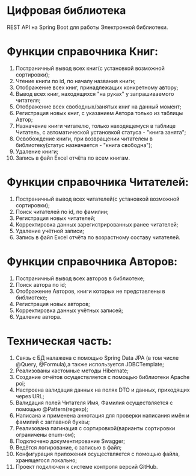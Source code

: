 # Цифровая библиотека
REST API на Spring Boot для работы Электронной библиотеки.

# Функции справочника Книг:
1. Постраничный вывод всех книг(с установкой возможной сортировки);
2. Чтение книги по id, по началу названия книги;
3. Отображение всех книг, принадлежащих конкретному автору;
4. Вывод всех книг, находящихся "на руках" у запрашиваемого читателя;
5. Отображение всех свободных/занятых книг на данный момент;
6. Регистрация новых книг, с указанием Автора только из таблицы Автор;
7. Назначение книги читателю, только находящемуся в таблице Читатель, с автоматической установкой статуса - "книга занята";
8. Освобождение книги, при возвращении читателем в библиотеку(статус назначается - "книга свободна");
9. Удаление книги;
10. Запись в файл Excel отчёта по всем книгам.

# Функции справочника Читателей:
1. Постраничный вывод всех читателей(с установкой возможной сортировки);
2. Поиск читателей по id, по фамилии;
3. Регистрация новых читателей;
4. Корректировка данных зарегистрированных ранее читателей;
5. Удаление учётной записи;
6. Запись в файл Excel отчёта по возрастному составу читателей.

# Функции справочника Авторов:
1. Постраничный вывод всех авторов в библиотеке;
2. Поиск автора по id;
3. Отображение Авторов, книги которых не представлены в библиотеке;
4. Регистрация новых авторов;
5. Корректировка данных учётных записей;
6. Удаление автора.

# Техническая часть:
1. Связь с БД налажена с помощью Spring Data JPA (в том числе @Query, @Formula),а также используется JDBCTemplate;
2. Реализованы кастомные методы Hibernate;
3. Создание отчётов осуществляется с помощью библиотеки Apache poi;
4. Настроена валидация данных на полях DTO и данных, приходящих через URL;
5. Валидация полей Читателя Имя, Фамилия осуществляется с помощью @Pattern(regexp);
6. Написана и применена аннотация для проверки написания имён и фамилий с заглавной буквы;
7. Реализована пагинация с сортировкой(варианты сортировки ограничены enum-ом);
8. Подключено документирование Swagger;
9. Ведётся логирование, с записью в файл;
10. Конфигурация приложения осуществляется с помощью файла, хранящегося локально;
11. Проект подключен к системе контроля версий GitHub.



